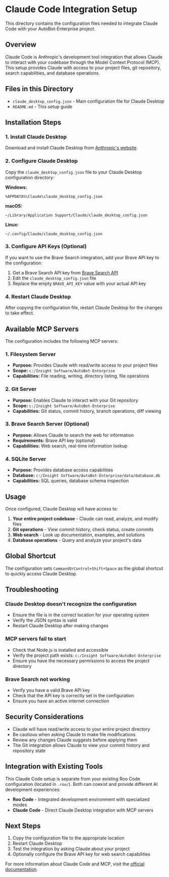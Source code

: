 # Claude Code Integration Setup

This directory contains the configuration files needed to integrate Claude Code with your AutoBot-Enterprise project.

## Overview

Claude Code is Anthropic's development tool integration that allows Claude to interact with your codebase through the Model Context Protocol (MCP). This setup provides Claude with access to your project files, git repository, search capabilities, and database operations.

## Files in this Directory

- `claude_desktop_config.json` - Main configuration file for Claude Desktop
- `README.md` - This setup guide

## Installation Steps

### 1. Install Claude Desktop

Download and install Claude Desktop from [Anthropic's website](https://claude.ai/download).

### 2. Configure Claude Desktop

Copy the `claude_desktop_config.json` file to your Claude Desktop configuration directory:

**Windows:**
```
%APPDATA%\Claude\claude_desktop_config.json
```

**macOS:**
```
~/Library/Application Support/Claude/claude_desktop_config.json
```

**Linux:**
```
~/.config/Claude/claude_desktop_config.json
```

### 3. Configure API Keys (Optional)

If you want to use the Brave Search integration, add your Brave API key to the configuration:

1. Get a Brave Search API key from [Brave Search API](https://api.search.brave.com/)
2. Edit the `claude_desktop_config.json` file
3. Replace the empty `BRAVE_API_KEY` value with your actual API key

### 4. Restart Claude Desktop

After copying the configuration file, restart Claude Desktop for the changes to take effect.

## Available MCP Servers

The configuration includes the following MCP servers:

### 1. Filesystem Server
- **Purpose:** Provides Claude with read/write access to your project files
- **Scope:** `c:/Insight Software/AutoBot-Enterprise`
- **Capabilities:** File reading, writing, directory listing, file operations

### 2. Git Server
- **Purpose:** Enables Claude to interact with your Git repository
- **Scope:** `c:/Insight Software/AutoBot-Enterprise`
- **Capabilities:** Git status, commit history, branch operations, diff viewing

### 3. Brave Search Server (Optional)
- **Purpose:** Allows Claude to search the web for information
- **Requirements:** Brave API key (optional)
- **Capabilities:** Web search, real-time information lookup

### 4. SQLite Server
- **Purpose:** Provides database access capabilities
- **Database:** `c:/Insight Software/AutoBot-Enterprise/data/database.db`
- **Capabilities:** SQL queries, database schema inspection

## Usage

Once configured, Claude Desktop will have access to:

1. **Your entire project codebase** - Claude can read, analyze, and modify files
2. **Git operations** - View commit history, check status, create commits
3. **Web search** - Look up documentation, examples, and solutions
4. **Database operations** - Query and analyze your project's data

## Global Shortcut

The configuration sets `CommandOrControl+Shift+Space` as the global shortcut to quickly access Claude Desktop.

## Troubleshooting

### Claude Desktop doesn't recognize the configuration
- Ensure the file is in the correct location for your operating system
- Verify the JSON syntax is valid
- Restart Claude Desktop after making changes

### MCP servers fail to start
- Check that Node.js is installed and accessible
- Verify the project path exists: `c:/Insight Software/AutoBot-Enterprise`
- Ensure you have the necessary permissions to access the project directory

### Brave Search not working
- Verify you have a valid Brave API key
- Check that the API key is correctly set in the configuration
- Ensure you have an active internet connection

## Security Considerations

- Claude will have read/write access to your entire project directory
- Be cautious when asking Claude to make file modifications
- Review any changes Claude suggests before applying them
- The Git integration allows Claude to view your commit history and repository state

## Integration with Existing Tools

This Claude Code setup is separate from your existing Roo Code configuration (located in `.roo/`). Both can coexist and provide different AI development experiences:

- **Roo Code** - Integrated development environment with specialized modes
- **Claude Code** - Direct Claude Desktop integration with MCP servers

## Next Steps

1. Copy the configuration file to the appropriate location
2. Restart Claude Desktop
3. Test the integration by asking Claude about your project
4. Optionally configure the Brave API key for web search capabilities

For more information about Claude Code and MCP, visit the [official documentation](https://docs.anthropic.com/en/docs/claude-code/overview).